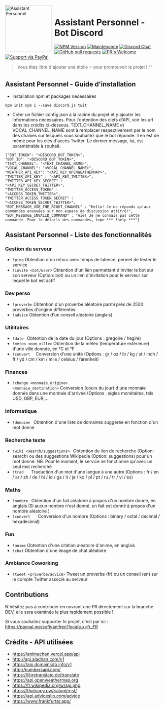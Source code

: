 <img width="150" height="150" align="left" style="float: left; margin: 0 10px 0 0;" alt="Assistant Personnel" src="https://cdn.discordapp.com/app-icons/520534231387078676/b046d7be3da8850247f3babf4657b1e1.png?size=256"> 

# Assistant Personnel - Bot Discord
[![NPM Version](https://img.shields.io/npm/v/npm.svg?style=flat)]()
[![Maintenance](https://img.shields.io/badge/Maintained%3F-yes-green.svg)](https://GitHub.com/Naereen/StrapDown.js/graphs/commit-activity)
[![Discord Chat](https://img.shields.io/discord/308323056592486420.svg)](https://discord.gg/JfAV834G)
[![GitHub pull requests](https://img.shields.io/github/issues-pr/cdnjs/cdnjs.svg?style=flat)]()
[![PR's Welcome](https://img.shields.io/badge/PRs-welcome-brightgreen.svg?style=flat)](http://makeapullrequest.com)<br/>
[![Support via PayPal](https://cdn.rawgit.com/twolfson/paypal-github-button/1.0.0/dist/button.svg)](https://paypal.me/sofiyanifren?locale.x=fr_FR)

> Vous êtes libre d'ajouter une étoile ⭐ pour promouvoir le projet ! ^^

## Assistant Personnel - Guide d'installation

* Installation npm et packages nécessaires

<code>npm init
npm i --save discord.js twit</code>

* Créer un fichier config.json à la racine du projet et y ajouter les informations nécessaires. Pour l'obtention des clefs d'API, voir les url dans les crédits ci-dessous. TEXT_CHANNEL_NAME et VOCAL_CHANNEL_NAME sont à remplacer respectivement par le nom des chaînes sur lesquels vous souhaitez que le bot réponde. Il en est de même pour les clés d'accès Twitter. Le dernier message, lui, est paramétrable à souhait.

<code>{"BOT_TOKEN": "<DISCORD_BOT_TOKEN>",</code><br>
<code>"BOT_ID": "<DISCORD_BOT_TOKEN>",</code><br>
<code>"TEXT_CHANNEL": "<TEXT_CHANNEL_NAME>",</code><br>
<code>"VOCAL_CHANNEL": "<VOCAL_CHANNEL_NAME>",</code><br>
<code>"WEATHER_API_KEY": "<API_KEY_OPENWEATHERMAP>",</code><br>
<code>"TWITTER_API_KEY" : "<API_KEY_TWITTER>",</code><br>
<code>"TWITTER_API_KEY_SECRET" : "<API_KEY_SECRET_TWITTER>",</code><br>
<code>"TWITTER_ACCESS_TOKEN" : "<ACCESS_TOKEN_TWITTER>",</code><br>
<code>"TWITTER_ACCESS_TOKEN_SECRET" : "<ACCESS_TOKEN_SECRET_TWITTER>",</code><br>
<code>"BOT_MESSAGE_USE_THE_RIGHT_CHANNEL" : "Hello! Je ne réponds qu'aux commandes envoyées sur mon espace de discussion attitré!",</code><br>
<code>"BOT_MESSAGE_INVALID_COMMAND" : "Aïe! Je ne connais pas cette commande. Pour le détails des commandes, tepe *** !help ***"}</code>

## Assistant Personnel - Liste des fonctionnalités

### Gestion du serveur

* <code>!ping</code> Obtention d'un retour avec temps de latence, permet de tester le service
* <code>!invite <bot/user></code> Obtention d'un lien permettant d'inviter le bot sur son serveur (Option: bot) ou un lien d'invitation pour le serveur sur lequel le bot est actif

### Dev perso

* <code>!proverbe</code> Obtention d'un proverbe aléatoire parmi près de 2500 proverbes d'origine différentes
* <code>!advice</code> Obtention d'un conseil aléatoire (anglais)

### Utilitaires

* <code>!date <format></code> Obtention de la date du jour (Options : gregoire / hegire)
* <code>!meteo <nom_ville></code> Obtention de la météo (température extérieure) d'une ville donnée, en °C et °F
* <code>!convert <nombre> <origine></code> Conversion d'une unité (Options : gr / oz / lb / kg / st / inch / ft / yd / cm / km / mile / celsius / farenheit)

### Finances

* <code>!change <monnaie_origine> <monnaie_destination></code> Conversion (cours du jour) d'une monnaie donnée dans une monnaie d'arrivée (Options : sigles monétaires, tels USD, GBP, EUR,...

### Informatique

* <code>!domaine <mot></code> Obtention d'une liste de domaines suggérée en fonction d'un mot donné

### Recherche texte

* <code>!wiki <search/suggestions> <mot></code> Obtention du lien de recherche (Option: search) ou des suggestions Wikipedia (Option: suggestions) pour un mot donné. NB. Pour le moment, le service ne fonctionne qu'avec un seul mot recherché
* <code>!trad <mot> <origine> <destination></code> Traduction d'un mot d'une langue à une autre (Options : fr / en / ar / zh / de / hi / id / ga / it / ja / ko / pl / pt / ru / tr / vi / es)

### Maths

* <code>!nombre <nombre></code> Obtention d'un fait aléatoire à propos d'un nombre donné, en anglais (Si aucun nombre n'est donné, un fait est donné à propos d'un nombre aléatoire )
* <code>!convert <nombre> <origine> <destination></code> Conversion d'un nombre (Options : binary / octal / decimal / hexadecimal)


### Fun

* <code>!anime</code> Obtention d'une citation aléatoire d'anime, en anglais
* <code>!chat</code> Obtention d'une image de chat aléatoire

### Ambiance Coworking

* <code>!tweet <proverbe/advice></code> Tweet un proverbe (fr) ou un conseil (en) sur le compte Twitter associé au serveur

## Contributions

N'hésitez pas à contribuer en ouvrant une PR directement sur la branche DEV, elle sera examinée le plus rapidement possible !

Si vous souhaitez supporter le projet, c'est par ici : https://paypal.me/sofiyanifren?locale.x=fr_FR
  
## Crédits - API utilisées

* https://animechan.vercel.app/api
* http://api.aladhan.com/v1
* https://api.domainsdb.info/v1
* http://numbersapi.com/
* https://libretranslate.de/translate
* https://api.openweathermap.org
* https://fr.wikipedia.org/w/api.php
* https://thatcopy.pw/catapi/rest/
* https://api.adviceslip.com/advice
* https://www.frankfurter.app/
